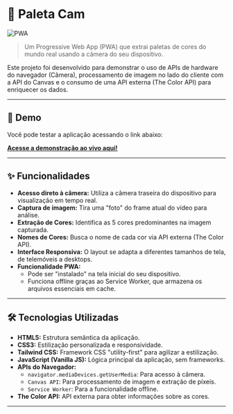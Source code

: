 # 🎨 Paleta Cam

![PWA](https://img.shields.io/badge/PWA-Ready-5A0FC8?style=for-the-badge&logo=pwa)

> Um Progressive Web App (PWA) que extrai paletas de cores do mundo real usando a câmera do seu dispositivo.

Este projeto foi desenvolvido para demonstrar o uso de APIs de hardware do navegador (Câmera), processamento de imagem no lado do cliente com a API do Canvas e o consumo de uma API externa (The Color API) para enriquecer os dados.

---

## 🚀 Demo

Você pode testar a aplicação acessando o link abaixo:

**[Acesse a demonstração ao vivo aqui!](https://seu-link-para-o-github-pages-ou-outro-host.com)**

---

## ✨ Funcionalidades

* **Acesso direto à câmera:** Utiliza a câmera traseira do dispositivo para visualização em tempo real.
* **Captura de imagem:** Tira uma "foto" do frame atual do vídeo para análise.
* **Extração de Cores:** Identifica as 5 cores predominantes na imagem capturada.
* **Nomes de Cores:** Busca o nome de cada cor via API externa (The Color API).
* **Interface Responsiva:** O layout se adapta a diferentes tamanhos de tela, de telemóveis a desktops.
* **Funcionalidade PWA:**
    * Pode ser "instalado" na tela inicial do seu dispositivo.
    * Funciona offline graças ao Service Worker, que armazena os arquivos essenciais em cache.

---

## 🛠️ Tecnologias Utilizadas

* **HTML5:** Estrutura semântica da aplicação.
* **CSS3:** Estilização personalizada e responsividade.
* **Tailwind CSS:** Framework CSS "utility-first" para agilizar a estilização.
* **JavaScript (Vanilla JS):** Lógica principal da aplicação, sem frameworks.
* **APIs do Navegador:**
    * `navigator.mediaDevices.getUserMedia`: Para acesso à câmera.
    * `Canvas API`: Para processamento de imagem e extração de píxeis.
    * `Service Worker`: Para a funcionalidade offline.
* **The Color API:** API externa para obter informações sobre as cores.

---
